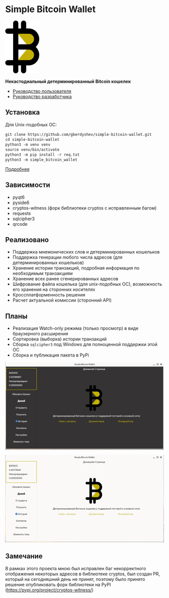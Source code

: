 # Simple Bitcoin Wallet

![Логотип](simple_bitcoin_wallet/resources/logo.png)

**Некастодиальный детерминированный Bitcoin кошелек**

- [Руководство пользователя](./docs/user_guide.md)
- [Руководство разработчика](./docs/developer_guide.md)

## Установка
Для Unix-подобных ОС:

```
git clone https://github.com/gberdyshev/simple-bitcoin-wallet.git
cd simple-bitcoin-wallet
python3 -m venv venv
source venv/bin/activate
python3 -m pip install -r req.txt
python3 -m simple_bitcoin_wallet
```
[Подробнее](./docs/user_guide.md)

## Зависимости
- pyqt6
- pyside6
- cryptos-witness (форк библиотеки cryptos с исправленным багом)
- requests
- sqlcipher3
- qrcode

## Реализовано
- Поддержка мнемонических слов и детерминированных кошельков
- Поддержка генерации любого числа адресов (для детерминированных кошельков)
- Хранение истории транзакций, подробная информация по необходимым транзакциям
- Хранение всех ранее сгенерированных адресов
- Шифрование файла кошелька (для unix-подобных ОС), возможность его хранения на сторонних носителях
- Кроссплатформенность решения
- Расчет актуальной комиссии (сторонний API)

## Планы
- Реализация Watch-only режима (только просмотр) в виде браузерного расширения 
- Сортировка (выборка) истории транзакций
- Сборка ``sqlcipher3`` под Windows для полноценной поддержки этой ОС
- Сборка и публикация пакета в PyPi

![Темная тема](./docs/screenshots/dark_theme.png)

![Светлая тема](./docs/screenshots/light_theme2.png) 

## Замечание
В рамках этого проекта мною был исправлен баг некорректного отображения некоторых адресов в библиотеке cryptos, был создан PR, который на сегодняшний день не принят,
поэтому было принято решение опубликовать форк библиотеки на PyPI (https://pypi.org/project/cryptos-witness/)
